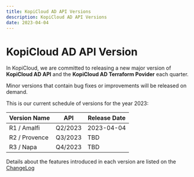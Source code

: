 ```yaml
---
title: KopiCloud AD API Versions
description: KopiCloud AD API Versions
date: 2023-04-04
---
```


# KopiCloud AD API Version

In KopiCloud, we are committed to releasing a new major version of **KopiCloud AD API** and the **KopiCloud AD Terraform Povider** each quarter.

Minor versions that contain bug fixes or improvements will be released on demand.

This is our current schedule of versions for the year 2023:

| Version Name  | API     | Release Date |
| ------------- | ------- | ------------ |
| R1 / Amalfi   | Q2/2023 | 2023-04-04   |
| R2 / Provence | Q3/2023 | TBD          |
| R3 / Napa     | Q4/2023 | TBD          |

Details about the features introduced in each version are listed on the [ChangeLog](changelog.md)
